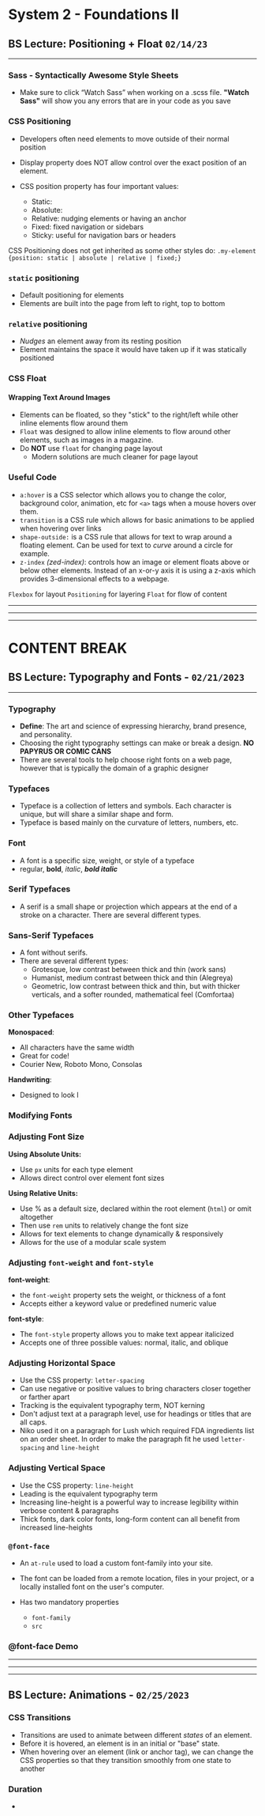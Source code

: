 # System 2 - Foundations II

## BS Lecture: Positioning + Float `02/14/23`

***

### Sass - Syntactically Awesome Style Sheets

- Make sure to click “Watch Sass” when working on a .scss file. **"Watch Sass"** will show you any errors that are in your code as you save

### CSS Positioning

- Developers often need elements to move outside of their normal position
- Display property does NOT allow control over the exact position of an element.
- CSS position property has four important values:

  - Static:
  - Absolute:
  - Relative: nudging elements or having an anchor
  - Fixed: fixed navigation or sidebars
  - Sticky: useful for navigation bars or headers

CSS Positioning does not get inherited as some other styles do: `.my-element {position: static | absolute | relative | fixed;}`

### `static` positioning

- Default positioning for elements
- Elements are built into the page from left to right, top to bottom

### `relative` positioning

- *Nudges* an element away from its resting position
- Element maintains the space it would have taken up if it was statically positioned

### CSS Float

#### Wrapping Text Around Images

- Elements can be floated, so they "stick" to the right/left while other inline elements flow around them
- `Float` was designed to allow inline elements to flow around other elements, such as images in a magazine.
- Do **NOT** use `float` for changing page layout
  - Modern solutions are much cleaner for page layout

### Useful Code

- `a:hover` is a CSS selector which allows you to change the color, background color, animation, etc for `<a>` tags when a mouse hovers over them.
- `transition` is a CSS rule which allows for basic animations to be applied when hovering over links
- `shape-outside:` is a CSS rule that allows for text to wrap around a floating element. Can be used for text to *curve* around a circle for example.
- `z-index` *(zed-index)*: controls how an image or element floats above or below other elements. Instead of an x-or-y axis it is using a z-axis which provides 3-dimensional effects to a webpage.

`Flexbox` for layout
`Positioning` for layering
`Float` for flow of content

***
***
***

# CONTENT BREAK

## BS Lecture: Typography and Fonts - `02/21/2023`

***

### Typography

- **Define**: The art and science of expressing hierarchy, brand presence, and personality.
- Choosing the right typography settings can make or break a design. **NO PAPYRUS OR COMIC CANS**
- There are several tools to help choose right fonts on a web page, however that is typically the domain of a graphic designer

### Typefaces

- Typeface is a collection of letters and symbols. Each character is unique, but will share a similar shape and form.
- Typeface is based mainly on the curvature of letters, numbers, etc.

### Font

- A font is a specific size, weight, or style of a typeface
- regular, **bold**, *italic*, ***bold italic***

### Serif Typefaces

- A serif is a small shape or projection which appears at the end of a stroke on a character. There are several different types.

### Sans-Serif Typefaces

- A font without serifs.
- There are several different types:
  - Grotesque, low contrast between thick and thin (work sans)
  - Humanist, medium contrast between thick and thin (Alegreya)
  - Geometric, low contrast between thick and thin, but with thicker verticals, and a softer rounded, mathematical feel (Comfortaa)

### Other Typefaces

**Monospaced**:

- All characters have the same width
- Great for code!
- Courier New, Roboto Mono, Consolas

**Handwriting**:

- Designed to look l

### Modifying Fonts

### Adjusting Font Size

**Using Absolute Units:**

- Use `px` units for each type element
- Allows direct control over element font sizes

**Using Relative Units:**

- Use % as a default size, declared within the root element (`html`) or omit altogether
- Then use `rem` units to relatively change the font size
- Allows for text elements to change dynamically & responsively
- Allows for the use of a modular scale system

### Adjusting `font-weight` and `font-style`

**font-weight**:

- the `font-weight` property sets the weight, or thickness of a font
- Accepts either a keyword value or predefined numeric value

**font-style**:

- The `font-style` property allows you to make text appear italicized
- Accepts one of three possible values: normal, italic, and oblique

### Adjusting Horizontal Space

- Use the CSS property: `letter-spacing`
- Can use negative or positive values to bring characters closer together or farther apart
- Tracking is the equivalent typography term, NOT kerning
- Don't adjust text at a paragraph level, use for headings or titles that are all caps.
- Niko used it on a paragraph for Lush which required FDA ingredients list on an order sheet. In order to make the paragraph fit he used `letter-spacing` and `line-height`

### Adjusting Vertical Space

- Use the CSS property: `line-height`
- Leading is the equivalent typography term
- Increasing line-height is a powerful way to increase legibility within verbose content & paragraphs
- Thick fonts, dark color fonts, long-form content can all benefit from increased line-heights

### `@font-face`

- An `at-rule` used to load a custom font-family into your site.
- The font can be loaded from a remote location, files in your project, or a locally installed font on the user's computer.
- Has two mandatory properties

  - `font-family`
  - `src`

### @font-face Demo

***
***
***

## BS Lecture: Animations - `02/25/2023`

### CSS Transitions

- Transitions are used to animate between different *states* of an element.
- Before it is hovered, an element is in an initial or "base" state.
- When hovering over an element (link or anchor tag), we can change the CSS properties so that they transition smoothly from one state to another

### Duration

- 

